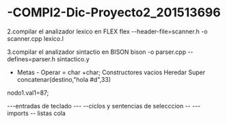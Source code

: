 # -COMPI2-Dic-Proyecto2_201513696



2.compilar el analizador lexico en FLEX
flex --header-file=scanner.h -o scanner.cpp lexico.l

3.compilar el analizador sintactio en BISON
bison -o parser.cpp --defines=parser.h sintactico.y


 - Metas -
 Operar = char +char;
 Constructores vacios
 Heredar
 Super
 concatenar(destino,"hola #d",33)

 nodo1.val1=87;

 ---entradas de teclado ---
 --ciclos y sentencias de selecccion --
 --- imports 
 -- listas cola

 
